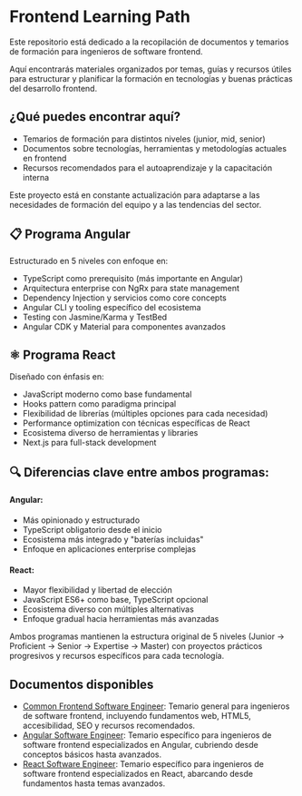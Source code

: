 # Frontend Learning Path

Este repositorio está dedicado a la recopilación de documentos y temarios de formación para ingenieros de software frontend.

Aquí encontrarás materiales organizados por temas, guías y recursos útiles para estructurar y planificar la formación en tecnologías y buenas prácticas del desarrollo frontend.

## ¿Qué puedes encontrar aquí?

- Temarios de formación para distintos niveles (junior, mid, senior)
- Documentos sobre tecnologías, herramientas y metodologías actuales en frontend
- Recursos recomendados para el autoaprendizaje y la capacitación interna

Este proyecto está en constante actualización para adaptarse a las necesidades de formación del equipo y a las tendencias del sector.

## 📋 Programa Angular

Estructurado en 5 niveles con enfoque en:

- TypeScript como prerequisito (más importante en Angular)
- Arquitectura enterprise con NgRx para state management
- Dependency Injection y servicios como core concepts
- Angular CLI y tooling específico del ecosistema
- Testing con Jasmine/Karma y TestBed
- Angular CDK y Material para componentes avanzados

## ⚛️ Programa React

Diseñado con énfasis en:

- JavaScript moderno como base fundamental
- Hooks pattern como paradigma principal
- Flexibilidad de librerías (múltiples opciones para cada necesidad)
- Performance optimization con técnicas específicas de React
- Ecosistema diverso de herramientas y libraries
- Next.js para full-stack development

## 🔍 Diferencias clave entre ambos programas:

#### Angular:

- Más opinionado y estructurado
- TypeScript obligatorio desde el inicio
- Ecosistema más integrado y "baterías incluidas"
- Enfoque en aplicaciones enterprise complejas

#### React:

- Mayor flexibilidad y libertad de elección
- JavaScript ES6+ como base, TypeScript opcional
- Ecosistema diverso con múltiples alternativas
- Enfoque gradual hacia herramientas más avanzadas

Ambos programas mantienen la estructura original de 5 niveles (Junior → Proficient → Senior → Expertise → Master) con proyectos prácticos progresivos y recursos específicos para cada tecnología.

## Documentos disponibles

- [Common Frontend Software Engineer](common-web-swe.md): Temario general para ingenieros de software frontend, incluyendo fundamentos web, HTML5, accesibilidad, SEO y recursos recomendados.
- [Angular Software Engineer](angular-web-swe.md): Temario específico para ingenieros de software frontend especializados en Angular, cubriendo desde conceptos básicos hasta avanzados.
- [React Software Engineer](react-web-swe.md): Temario específico para ingenieros de software frontend especializados en React, abarcando desde fundamentos hasta temas avanzados.